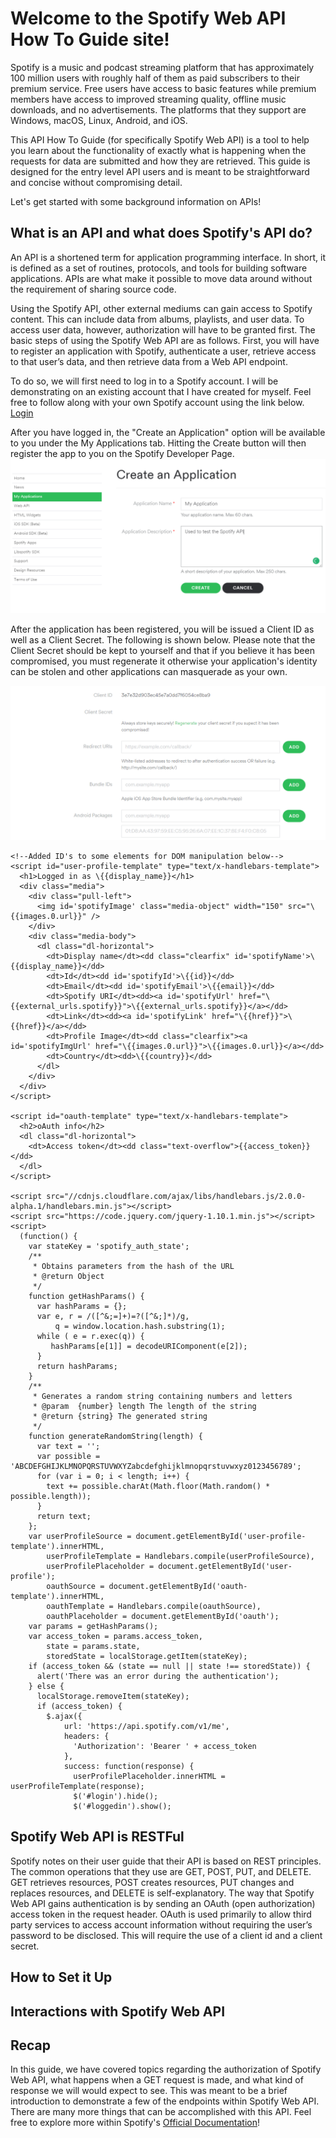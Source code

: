 # Welcome to the Spotify Web API How To Guide site! 
Spotify is a music and podcast streaming platform that has approximately 100 million users with roughly half of them as paid subscribers to their premium service. Free users have access to basic features while premium members have access to improved streaming quality, offline music downloads, and no advertisements. The platforms that they support are Windows, macOS, Linux, Android, and iOS. 

This API How To Guide (for specifically Spotify Web API) is a tool to help you learn about the functionality of exactly what is happening when the requests for data are submitted and how they are retrieved. This guide is designed for the entry level API users and is meant to be straightforward and concise without compromising detail. 

Let's get started with some background information on APIs!

## What is an API and what does Spotify's API do?
An API is a shortened term for application programming interface. In short, it is defined as a set of routines, protocols, and tools for building software applications. APIs are what make it possible to move data around without the requirement of sharing source code.

Using the Spotify API, other external mediums can gain access to Spotify content. This can include data from albums, playlists, and user data. To access user data, however, authorization will have to be granted first. The basic steps of using the Spotify Web API are as follows. First, you will have to register an application with Spotify, authenticate a user, retrieve access to that user’s data, and then retrieve data from a Web API endpoint. 


To do so, we will first need to log in to a Spotify account. I will be demonstrating on an existing account that I have created for myself. Feel free to follow along with your own Spotify account using the link below.
[Login](https://accounts.spotify.com/en/authorize?response_type=code&client_id=a5429cc04d0b4bf78872d22a60ec4c4b&scope=user-self-provisioning&redirect_uri=https:%2F%2Fdeveloper.spotify.com%2Fmy-applications%2Fcallback&state=fomnZJs3ql)

After you have logged in, the "Create an Application" option will be available to you under the My Applications tab. Hitting the Create button will then register the app to you on the Spotify Developer Page.
![Spotify My Application](/images/Spotify1.png)

After the application has been registered, you will be issued a Client ID as well as a Client Secret. The following is shown below. Please note that the Client Secret should be kept to yourself and that if you believe it has been compromised, you must regenerate it otherwise your application's identity can be stolen and other applications can masquerade as your own.

![Spotify Client ID](/images/Spotify2.png)


<html>
  <head>
    <title>Example of the Authorization Code flow with Spotify</title>
    <link rel="stylesheet" href="//netdna.bootstrapcdn.com/bootstrap/3.1.1/css/bootstrap.min.css">
    <style type="text/css">
      #login, #loggedin {
        display: none;
      }
      .text-overflow {
        overflow: hidden;
        text-overflow: ellipsis;
        white-space: nowrap;
        width: 500px;
      }
    </style>
  </head>

  <body>
    <div class="container">
      <div id="login">
        <button id="login-button" class="btn btn-success">Log in with Spotify</button>
      </div>
      <div id="loggedin">
        <div id="user-profile">
        </div>
        <div id="oauth">
        </div>
      </div>
    </div>

    <!--Added ID's to some elements for DOM manipulation below-->
    <script id="user-profile-template" type="text/x-handlebars-template">
      <h1>Logged in as \{{display_name}}</h1>
      <div class="media">
        <div class="pull-left">
          <img id='spotifyImage' class="media-object" width="150" src="\{{images.0.url}}" />
        </div>
        <div class="media-body">
          <dl class="dl-horizontal">
            <dt>Display name</dt><dd class="clearfix" id='spotifyName'>\{{display_name}}</dd>
            <dt>Id</dt><dd id='spotifyId'>\{{id}}</dd>
            <dt>Email</dt><dd id='spotifyEmail'>\{{email}}</dd>
            <dt>Spotify URI</dt><dd><a id='spotifyUrl' href="\{{external_urls.spotify}}">\{{external_urls.spotify}}</a></dd>
            <dt>Link</dt><dd><a id='spotifyLink' href="\{{href}}">\{{href}}</a></dd>
            <dt>Profile Image</dt><dd class="clearfix"><a id='spotifyImgUrl' href="\{{images.0.url}}">\{{images.0.url}}</a></dd>
            <dt>Country</dt><dd>\{{country}}</dd>
          </dl>
        </div>
      </div>
    </script>

    <script id="oauth-template" type="text/x-handlebars-template">
      <h2>oAuth info</h2>
      <dl class="dl-horizontal">
        <dt>Access token</dt><dd class="text-overflow">{{access_token}}</dd>
      </dl>
    </script>

    <script src="//cdnjs.cloudflare.com/ajax/libs/handlebars.js/2.0.0-alpha.1/handlebars.min.js"></script>
    <script src="https://code.jquery.com/jquery-1.10.1.min.js"></script>
    <script>
      (function() {
        var stateKey = 'spotify_auth_state';
        /**
         * Obtains parameters from the hash of the URL
         * @return Object
         */
        function getHashParams() {
          var hashParams = {};
          var e, r = /([^&;=]+)=?([^&;]*)/g,
              q = window.location.hash.substring(1);
          while ( e = r.exec(q)) {
             hashParams[e[1]] = decodeURIComponent(e[2]);
          }
          return hashParams;
        }
        /**
         * Generates a random string containing numbers and letters
         * @param  {number} length The length of the string
         * @return {string} The generated string
         */
        function generateRandomString(length) {
          var text = '';
          var possible = 'ABCDEFGHIJKLMNOPQRSTUVWXYZabcdefghijklmnopqrstuvwxyz0123456789';
          for (var i = 0; i < length; i++) {
            text += possible.charAt(Math.floor(Math.random() * possible.length));
          }
          return text;
        };
        var userProfileSource = document.getElementById('user-profile-template').innerHTML,
            userProfileTemplate = Handlebars.compile(userProfileSource),
            userProfilePlaceholder = document.getElementById('user-profile');
            oauthSource = document.getElementById('oauth-template').innerHTML,
            oauthTemplate = Handlebars.compile(oauthSource),
            oauthPlaceholder = document.getElementById('oauth');
        var params = getHashParams();
        var access_token = params.access_token,
            state = params.state,
            storedState = localStorage.getItem(stateKey);
        if (access_token && (state == null || state !== storedState)) {
          alert('There was an error during the authentication');
        } else {
          localStorage.removeItem(stateKey);
          if (access_token) {
            $.ajax({
                url: 'https://api.spotify.com/v1/me',
                headers: {
                  'Authorization': 'Bearer ' + access_token
                },
                success: function(response) {
                  userProfilePlaceholder.innerHTML = userProfileTemplate(response);
                  $('#login').hide();
                  $('#loggedin').show();

    
    
  </body>
</html>



## Spotify Web API is RESTFul
Spotify notes on their user guide that their API is based on REST principles. The common operations that they use are GET, POST, PUT, and DELETE. GET retrieves resources, POST creates resources, PUT changes and replaces resources, and DELETE is self-explanatory. 
The way that Spotify Web API gains authentication is by sending an OAuth (open authorization) access token in the request header. OAuth is used primarily to allow third party services to access account information without requiring the user’s password to be disclosed. This will require the use of a client id and a client secret.


## How to Set it Up

## Interactions with Spotify Web API

## Recap

In this guide, we have covered topics regarding the authorization of Spotify Web API, what happens when a GET request is made, and what kind of response we will would expect to see. This was meant to be a brief introduction to demonstrate a few of the endpoints within Spotify Web API. There are many more things that can be accomplished with this API. Feel free to explore more within Spotify's [Official Documentation](https://developer.spotify.com/web-api/)!
